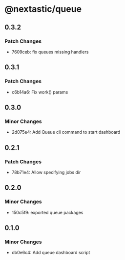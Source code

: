 # @nextastic/queue

## 0.3.2

### Patch Changes

- 7609ceb: fix queues missing handlers

## 0.3.1

### Patch Changes

- c6b14a6: Fix work() params

## 0.3.0

### Minor Changes

- 2d075e4: Add Queue cli command to start dashboard

## 0.2.1

### Patch Changes

- 78b71e4: Allow specifying jobs dir

## 0.2.0

### Minor Changes

- 150c5f9: exported queue packages

## 0.1.0

### Minor Changes

- db0e6c4: Add queue dashboard script
